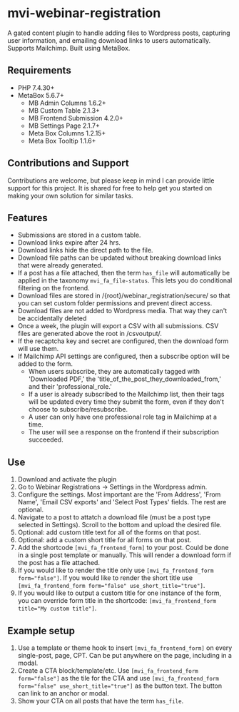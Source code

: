 # mvi-webinar-registration

A gated content plugin to handle adding files to Wordpress posts, capturing user information, and emailing download links to users automatically. Supports Mailchimp. Built using MetaBox.

## Requirements

- PHP 7.4.30+
- MetaBox 5.6.7+
  - MB Admin Columns 1.6.2+
  - MB Custom Table 2.1.3+
  - MB Frontend Submission 4.2.0+
  - MB Settings Page 2.1.7+
  - Meta Box Columns 1.2.15+
  - Meta Box Tooltip 1.1.6+

## Contributions and Support

Contributions are welcome, but please keep in mind I can provide little support for this project. It is shared for free to help get you started on making your own solution for similar tasks.

## Features

- Submissions are stored in a custom table.
- Download links expire after 24 hrs.
- Download links hide the direct path to the file.
- Download file paths can be updated without breaking download links that were already generated.
- If a post has a file attached, then the term `has_file` will automatically be applied in the taxonomy `mvi_fa_file-status`. This lets you do conditional filtering on the frontend.
- Download files are stored in /{root}/webinar_registration/secure/ so that you can set custom folder permissions and prevent direct access.
- Download files are not added to Wordpress media. That way they can't be accidentally deleted
- Once a week, the plugin will export a CSV with all submissions. CSV files are generated above the root in /csvoutput/.
- If the recaptcha key and secret are configured, then the download form will use them.
- If Mailchimp API settings are configured, then a subscribe option will be added to the form.
  - When users subscribe, they are automatically tagged with 'Downloaded PDF,' the 'title_of_the_post_they_downloaded_from,' and their 'professional_role.'
  - If a user is already subscribed to the Mailchimp list, then their tags will be updated every time they submit the form, even if they don't choose to subscribe/resubscribe.
  - A user can only have one professional role tag in Mailchimp at a time.
  - The user will see a response on the frontend if their subscription succeeded.

## Use

1. Download and activate the plugin
2. Go to Webinar Registrations -> Settings in the Wordpress admin.
3. Configure the settings. Most important are the 'From Address', 'From Name', 'Email CSV exports' and 'Select Post Types' fields. The rest are optional.
4. Navigate to a post to attatch a download file (must be a post type selected in Settings). Scroll to the bottom and upload the desired file.
5. Optional: add custom title text for all of the forms on that post.
6. Optional: add a custom short title for all forms on that post.
7. Add the shortcode `[mvi_fa_frontend_form]` to your post. Could be done in a single post template or manually. This will render a download form if the post has a file attached.
8. If you would like to render the title only use `[mvi_fa_frontend_form form="false"]`. If you would like to render the short title use `[mvi_fa_frontend_form form="false" use_short_title="true"]`.
9. If you would like to output a custom title for one instance of the form, you can override form title in the shortcode: `[mvi_fa_frontend_form title="My custom title"]`.

## Example setup

1. Use a template or theme hook to insert `[mvi_fa_frontend_form]` on every single-post, page, CPT. Can be put anywhere on the page, including in a modal.
2. Create a CTA block/template/etc. Use `[mvi_fa_frontend_form form="false"]` as the tile for the CTA and use `[mvi_fa_frontend_form form="false" use_short_title="true"]` as the button text. The button can link to an anchor or modal.
3. Show your CTA on all posts that have the term `has_file`.
